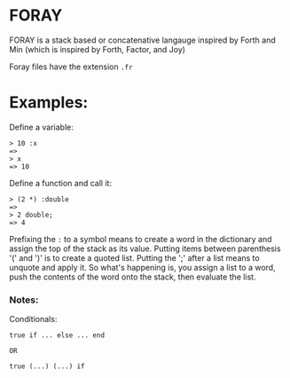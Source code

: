 # FORAY

FORAY is a stack based or concatenative langauge inspired by Forth and Min (which is inspired by Forth, Factor, and Joy)

Foray files have the extension `.fr`

# Examples:

Define a variable:

```
> 10 :x
=>
> x
=> 10
```

Define a function and call it:

```
> (2 *) :double
=>
> 2 double;
=> 4
```

Prefixing the `:` to a symbol means to create a word in the dictionary and assign the top of the stack as its value.
Putting items between parenthesis '(' and ')' is to create a quoted list. Putting the ';' after a list means to unquote and apply it.
So what's happening is, you assign a list to a word, push the contents of the word onto the stack, then evaluate the list.

### Notes:

Conditionals:

```
true if ... else ... end

OR

true (...) (...) if
```

